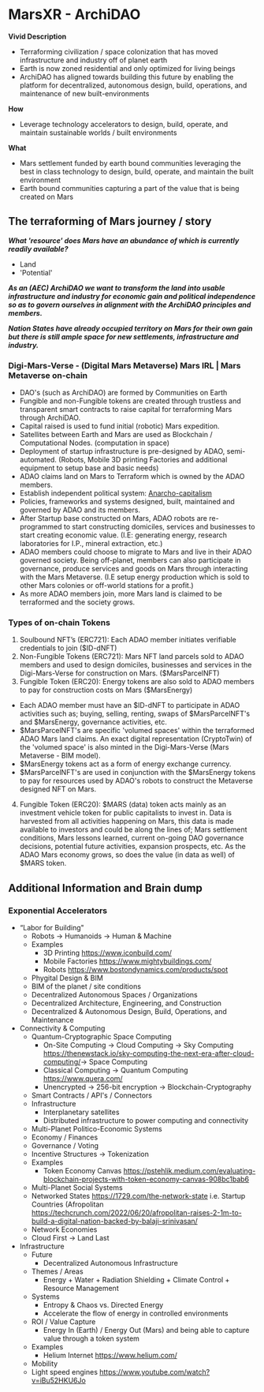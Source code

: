 # MarsXR - ArchiDAO

**Vivid Description**
   - Terraforming civilization / space colonization that has moved
   infrastructure and industry off of planet earth
   - Earth is now zoned residential and only optimized for living beings
   - ArchiDAO has aligned towards building this future by enabling the
   platform for decentralized, autonomous design, build, operations, and
   maintenance of new built-environments

**How**
   - Leverage technology accelerators to design, build, operate, and
   maintain sustainable worlds / built environments

**What**
   - Mars settlement funded by earth bound communities leveraging the
   best in class technology to design, build, operate, and maintain the built
   environment
   - Earth bound communities capturing a part of the value that is being
   created on Mars

## **The terraforming of Mars journey / story**

***What 'resource' does Mars have an abundance of which is currently readily available?***
- Land
- 'Potential'

***As an (AEC) ArchiDAO we want to transform the land into usable infrastructure and industry for economic gain and political independence so as to govern ourselves in alignment with the ArchiDAO principles and members.***

***Nation States have already occupied territory on Mars for their own gain but there is still ample space for new settlements, infrastructure and industry.***

### Digi-Mars-Verse - (Digital Mars Metaverse) Mars IRL | Mars Metaverse on-chain

- DAO's (such as ArchiDAO) are formed by Communities on Earth
- Fungible and non-Fungible tokens are created through trustless and transparent smart contracts to raise capital for terraforming Mars through ArchiDAO.
- Capital raised is used to fund initial (robotic) Mars expedition.
- Satellites between Earth and Mars are used as Blockchain / Computational Nodes. (computation in space)
- Deployment of startup infrastructure is pre-designed by ADAO, semi-automated. (Robots, Mobile 3D printing Factories and additional equipment to setup base and basic needs)
- ADAO claims land on Mars to Terraform which is owned by the ADAO members.
- Establish independent political system:
[Anarcho-capitalism](https://en.wikipedia.org/wiki/Anarcho-capitalism#:~:text=Anarcho%2Dcapitalism%20(or%2C%20colloquially,concept%20to%20include%20control%20of))
- Policies, frameworks and systems designed, built, maintained and governed by ADAO and its members.
- After Startup base constructed on Mars, ADAO robots are re-programmed to start constructing domiciles, services and businesses to start creating economic value. (I.E: generating energy, research laboratories for I.P., mineral extraction, etc.)
- ADAO members could choose to migrate to Mars and live in their ADAO governed society. Being off-planet, members can also participate in governance, produce services and goods on Mars through interacting with the Mars Metaverse. (I.E setup energy production which is sold to other Mars colonies or off-world stations for a profit.)
- As more ADAO members join, more Mars land is claimed to be terraformed and the society grows.

### Types of on-chain Tokens
1) Soulbound NFT’s (ERC721): Each ADAO member initiates verifiable credentials to join ($ID-dNFT)
2) Non-Fungible Tokens (ERC721):  Mars NFT land parcels sold to ADAO members and used to design domiciles, businesses and services in the Digi-Mars-Verse for construction on Mars. ($MarsParcelNFT)
3) Fungible Token (ERC20): Energy tokens are also sold to ADAO members to pay for construction costs on Mars ($MarsEnergy)
 
- Each ADAO member must have an $ID-dNFT to participate in ADAO activities such as; buying, selling, renting, swaps of $MarsParcelNFT's and $MarsEnergy, governance activities, etc.
- $MarsParcelNFT's are specific 'volumed spaces' within the terraformed ADAO Mars land claims. An exact digital representation (CryptoTwin) of the 'volumed space' is also minted in the Digi-Mars-Verse (Mars Metaverse - BIM model). 
- $MarsEnergy tokens act as a form of energy exchange currency. 
- $MarsParcelNFT's are used in conjunction with the $MarsEnergy tokens to pay for resources used by ADAO's robots to construct the Metaverse designed NFT on Mars.

4) Fungible Token (ERC20): $MARS (data) token acts mainly as an investment vehicle token for public capitalists to invest in. Data is harvested from all activities happening on Mars, this data is made available to investors and could be along the lines of; Mars settlement conditions, Mars lessons learned, current on-going DAO governance decisions, potential future activities, expansion prospects, etc. As the ADAO Mars economy grows, so does the value (in data as well) of $MARS token. 



## Additional Information and Brain dump 
### **Exponential Accelerators**

   - “Labor for Building"
      - Robots → Humanoids → Human & Machine
      - Examples
         - 3D Printing <https://www.iconbuild.com/>
         - Mobile Factories <https://www.mightybuildings.com/>
         - Robots <https://www.bostondynamics.com/products/spot>
      - Phygital Design & BIM
      - BIM of the planet / site conditions
      - Decentralized Autonomous Spaces / Organizations
      - Decentralized Architecture, Engineering, and Construction
      - Decentralized & Autonomous Design, Build, Operations, and
      Maintenance
   - Connectivity & Computing
      - Quantum-Cryptographic Space Computing
         - On-Site Computing → Cloud Computing → Sky Computing
         <https://thenewstack.io/sky-computing-the-next-era-after-cloud-computing/>→
         Space Computing
         - Classical Computing → Quantum Computing <https://www.quera.com/>
         - Unencrypted → 256-bit encryption → Blockchain-Cryptography
      - Smart Contracts / API's / Connectors
      - Infrastructure
         - Interplanetary satellites
         - Distributed infrastructure to power computing and connectivity
      - Multi-Planet Politico-Economic Systems
      - Economy / Finances
      - Governance / Voting
      - Incentive Structures → Tokenization
      - Examples
         - Token Economy Canvas
         <https://pstehlik.medium.com/evaluating-blockchain-projects-with-token-economy-canvas-908bc1bab6>
      - Multi-Planet Social Systems
      - Networked States <https://1729.com/the-network-state> i.e. Startup
      Countries (Afropolitan
      <https://techcrunch.com/2022/06/20/afropolitan-raises-2-1m-to-build-a-digital-nation-backed-by-balaji-srinivasan/>
      - Network Economies
      - Cloud First → Land Last
   - Infrastructure
      - Future
         - Decentralized Autonomous Infrastructure
      - Themes / Areas
         - Energy + Water + Radiation Shielding + Climate Control +
         Resource Management
      - Systems
         - Entropy & Chaos vs. Directed Energy
         - Accelerate the flow of energy in controlled environments
      - ROI / Value Capture
         - Energy In (Earth) / Energy Out (Mars) and being able to capture
         value through a token system
      - Examples
         - Helium Internet <https://www.helium.com/>
      - Mobility
      - Light speed engines <https://www.youtube.com/watch?v=iBu52HKU6Jo>
